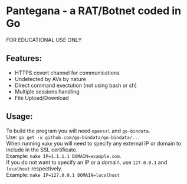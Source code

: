 # Pantegana - a RAT/Botnet coded in Go
FOR EDUCATIONAL USE ONLY

## Features:
 - HTTPS covert channel for communications
 - Undetected by AVs by nature
 - Direct command exectution (not using bash or sh)
 - Multiple sessions handling
 - File Upload/Download

## Usage:
To build the program you will need `openssl` and `go-bindata`.  
Use: `go get -u github.com/go-bindata/go-bindata/...`  
When running `make` you will need to specify any external IP or domain to include in the SSL certificate.  
Example: `make IP=1.1.1.1 DOMAIN=example.com`.  
If you do not want to specify an IP or a domain, use `127.0.0.1` and `localhost` respectively.  
Example: `make IP=127.0.0.1 DOMAIN=localhost`
